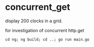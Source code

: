 # concurrent_get

display 200 clocks in a grid.

for investigation of concurrent http.get

```
cd ng; ng build; cd ..; go run main.go
```
